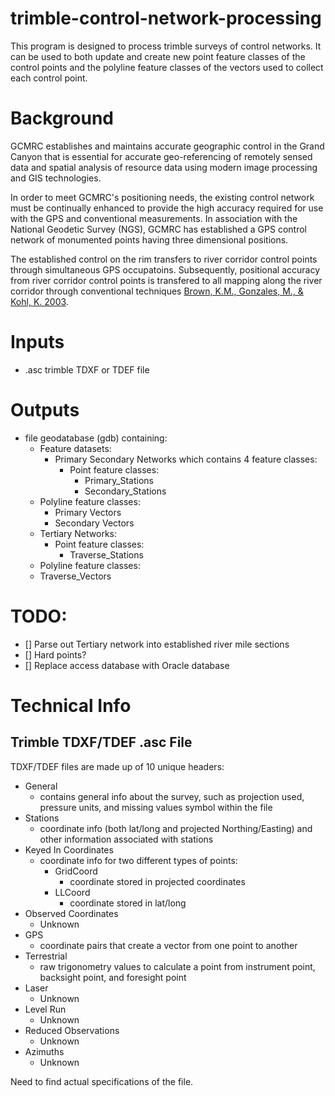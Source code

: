 # trimble-control-network-processing

This program is designed to process trimble surveys of control networks.
It can be used to both update and create new point feature classes of the control points
and the polyline feature classes of the vectors used to collect each control point.

# Background

GCMRC establishes and maintains accurate geographic control in the Grand Canyon that is essential for
accurate geo-referencing of remotely sensed data and spatial analysis of resource data using modern
image processing and GIS technologies.

In order to meet GCMRC's positioning needs, the existing control network must be continually enhanced to 
provide the high accuracy required for use with the GPS and conventional measurements. In association
with the National Geodetic Survey (NGS), GCMRC has established a GPS control network of monumented
points having three dimensional positions.

The established control on the rim transfers to river corridor control points through simultaneous GPS
occupatoins. Subsequently, positional accuracy from river corridor control points is transfered to all
mapping along the river corridor through conventional techniques [Brown, K.M., Gonzales, M., & Kohl, K. 2003](http://www.gcmrc.gov/library/posters_delme/Q12003/controlposter.pdf).


# Inputs

 - .asc trimble TDXF or TDEF file
 
# Outputs
  - file geodatabase (gdb) containing: 
    - Feature datasets: 
      - Primary Secondary Networks which contains 4 feature classes:
        - Point feature classes:	 
	      - Primary_Stations
	      - Secondary_Stations	   
	- Polyline feature classes:	   
      - Primary Vectors
      - Secondary Vectors	   
    - Tertiary Networks:
	  - Point feature classes:
	    - Traverse_Stations	  
	- Polyline feature classes:	 
	 - Traverse_Vectors 

# TODO:
  - [] Parse out Tertiary network into established river mile sections
  - [] Hard points?
  - [] Replace access database with Oracle database

# Technical Info

## Trimble TDXF/TDEF .asc File

TDXF/TDEF files are made up of 10 unique headers:
  
  - General
    - contains general info about the survey, such as projection used, pressure units, and missing values symbol within the file
  - Stations
    - coordinate info (both lat/long and projected Northing/Easting) and other information associated with stations
  -	Keyed In Coordinates
    - coordinate info for two different types of points:
	  - GridCoord
	    - coordinate stored in projected coordinates
	  - LLCoord
	    - coordinate stored in lat/long
  - Observed Coordinates
    - Unknown
  - GPS
    - coordinate pairs that create a vector from one point to another
  - Terrestrial
    - raw trigonometry values to calculate a point from instrument point, backsight point, and foresight point
  - Laser
    - Unknown
  - Level Run
    - Unknown
  - Reduced Observations
    - Unknown
  - Azimuths
    - Unknown

Need to find actual specifications of the file.
	

